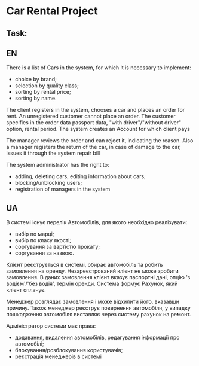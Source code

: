 # Car Rental Project
## Task:


EN
--
There is a list of Cars in the system, for which it is necessary to implement:
- choice by brand;
- selection by quality class;
- sorting by rental price;
- sorting by name.

The client registers in the system, chooses a car and places an order for rent.
An unregistered customer cannot place an order. The customer specifies in the order data
passport data, "with driver"/"without driver" option, rental period. The system creates an Account for which client
pays

The manager reviews the order and can reject it, indicating the reason. Also a manager
registers the return of the car, in case of damage to the car, issues it through the system
repair bill


The system administrator has the right to:
- adding, deleting cars, editing information about cars;
- blocking/unblocking users;
- registration of managers in the system

UA
--
В системі існує перелік Автомобілів, для якого необхідно реалізувати:
- вибір по марці;
- вибір по класу якості;
- сортування за вартістю прокату;
- сортування за назвою.

Клієнт реєструється в системі, обирає автомобіль та робить замовлення на оренду. 
Незареєстрований клієнт не може зробити замовлення. В даних замовлення клієнт вказує 
паспортні дані, опцію 'з водієм'/'без водія', термін оренди. Система формує Рахунок, який клієнт 
оплачує.

Менеджер розглядає замовлення і може відхилити його, вказавши причину. Також менеджер 
реєструє повернення автомобіля, у випадку пошкодження автомобіля виставляє через систему 
рахунок на ремонт.

Адміністратор системи має права:
- додавання, видалення автомобілів, редагування інформації про автомобілі;
- блокування/розблокування користувачів;
- реєстрація менеджерів в системі
